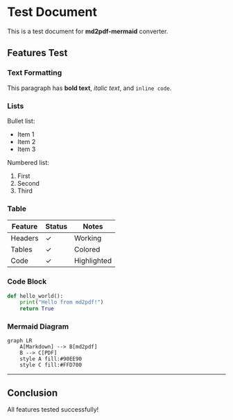 # Test Document

This is a test document for **md2pdf-mermaid** converter.

## Features Test

### Text Formatting

This paragraph has **bold text**, *italic text*, and `inline code`.

### Lists

Bullet list:
- Item 1
- Item 2
- Item 3

Numbered list:
1. First
2. Second
3. Third

### Table

| Feature | Status | Notes |
|---------|--------|-------|
| Headers | ✓ | Working |
| Tables | ✓ | Colored |
| Code | ✓ | Highlighted |

### Code Block

```python
def hello_world():
    print("Hello from md2pdf!")
    return True
```

### Mermaid Diagram

```mermaid
graph LR
    A[Markdown] --> B[md2pdf]
    B --> C[PDF]
    style A fill:#90EE90
    style C fill:#FFD700
```

---

## Conclusion

All features tested successfully!
